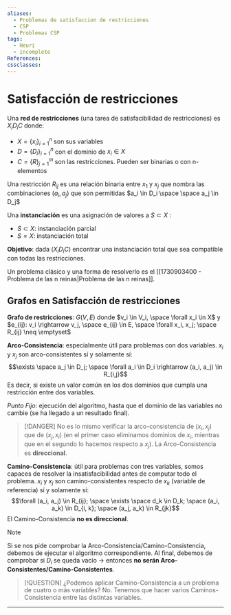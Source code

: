 ```yaml
---
aliases:
  - Problemas de satisfaccion de restricciones
  - CSP
  - Problemas CSP
tags:
  - Heuri
  - incomplete
References: 
cssclasses:
---
```

# Satisfacción de restricciones

Una **red de restricciones** (una tarea de satisfacibilidad de restricciones) es $X_iD_iC$ donde:
- $X = \{x_i\}_{i=1}^n$ son sus variables
- $D = \{D_i\}_{i=1}^n$ con el dominio de $x_i \in X$
- $C = \{R\}_{j=1}^m$ son las restricciones. Pueden ser binarias o con n-elementos

Una restricción $R_{ij}$ es una relación binaria entre $x_1 \text{ y } x_j$ que nombra las combinaciones $(a_i, a_j)$ que son permitidas $a_i \in D_i \space \space a_j \in D_j$

Una **instanciación** es una asignación de valores a $S \subset X$ :
- $S \subset X$: instanciación parcial
- $S = X$: instanciación total

**Objetivo**: dada $(X_iD_iC)$ encontrar una instanciación total que sea compatible con todas las restricciones.

Un problema clásico y una forma de resolverlo es el [[1730903400 - Problema de las n reinas|Problema de las n reinas]].

## Grafos en Satisfacción de restricciones

**Grafo de restricciones**: $G(V, E)$ donde $v_i \in V_i, \space \forall x_i \in X$ y $e_{ij}: v_i \rightarrow v_j, \space e_{ij} \in E, \space \forall x_i, x_j; \space R_{ij} \neq \emptyset$

**Arco-Consistencia**: especialmente útil para problemas con dos variables. $x_i$ y $x_j$ son arco-consistentes sí y solamente sí: $$\exists \space a_j \in D_j; \space \forall a_i \in D_i \rightarrow (a_i, a_j) \in R_{i,j}$$Es decir, si existe un valor común en los dos dominios que cumpla una restricción entre dos variables.

*Punto Fijo*: ejecución del algoritmo, hasta que el dominio de las variables no cambie (se ha llegado a un resultado final).

>[!DANGER]
>No es lo mismo verificar la arco-consistencia de $(x_i, x_j)$ que de $(x_j, x_i)$ (en el primer caso eliminamos dominios de $x_i$, mientras que en el segundo lo hacemos respecto a $x_j$). La Arco-Consistencia es **direccional**.

**Camino-Consistencia**: útil para problemas con tres variables, somos capaces de resolver la insatisfacibilidad antes de computar todo el problema. $x_i$ y $x_j$ son camino-consistentes respecto de $x_k$ (variable de referencia) sí y solamente sí:
$$\forall (a_i, a_j) \in R_{ij}; \space \exists \space d_k \in D_k; \space (a_i, a_k) \in D_{i, k}; \space (a_j, a_k) \in R_{jk}$$
El Camino-Consistencia **no es direccional**.
 
>[!NOTE]
>Si se nos pide comprobar la Arco-Consistencia/Camino-Consistencia, debemos de ejecutar el algoritmo correspondiente. Al final, debemos de comprobar si $D_i$ se queda vacío $\rightarrow$ entonces **no serán Arco-Consistentes/Camino-Consistentes**.

>[!QUESTION] ¿Podemos aplicar Camino-Consistencia a un problema de cuatro o más variables?
>No. Tenemos que hacer varios Caminos-Consistencia entre las distintas variables.






***